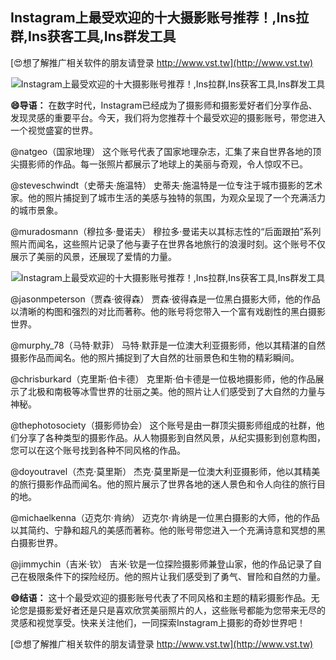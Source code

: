 ## **Instagram上最受欢迎的十大摄影账号推荐！,Ins拉群,Ins获客工具,Ins群发工具**

[😍想了解推广相关软件的朋友请登录 http://www.vst.tw](http://www.vst.tw)

 <center><img src="https://vst.tw/MP4/tuiguang/png/6.png" alt="Instagram上最受欢迎的十大摄影账号推荐！,Ins拉群,Ins获客工具,Ins群发工具"></center>

**😄导语：**
在数字时代，Instagram已经成为了摄影师和摄影爱好者们分享作品、发现灵感的重要平台。今天，我们将为您推荐十个最受欢迎的摄影账号，带您进入一个视觉盛宴的世界。

@natgeo（国家地理）
这个账号代表了国家地理杂志，汇集了来自世界各地的顶尖摄影师的作品。每一张照片都展示了地球上的美丽与奇观，令人惊叹不已。

@steveschwindt（史蒂夫·施温特）
史蒂夫·施温特是一位专注于城市摄影的艺术家。他的照片捕捉到了城市生活的美感与独特的氛围，为观众呈现了一个充满活力的城市景象。

@muradosmann（穆拉多·曼诺夫）
穆拉多·曼诺夫以其标志性的“后面跟拍”系列照片而闻名，这些照片记录了他与妻子在世界各地旅行的浪漫时刻。这个账号不仅展示了美丽的风景，还展现了爱情的力量。

 <center><img src="https://vst.tw/MP4/tuiguang/png/1.png" alt="Instagram上最受欢迎的十大摄影账号推荐！,Ins拉群,Ins获客工具,Ins群发工具"></center>

@jasonmpeterson（贾森·彼得森）
贾森·彼得森是一位黑白摄影大师，他的作品以清晰的构图和强烈的对比而著称。他的账号将您带入一个富有戏剧性的黑白摄影世界。

@murphy_78（马特·默菲）
马特·默菲是一位澳大利亚摄影师，他以其精湛的自然摄影作品而闻名。他的照片捕捉到了大自然的壮丽景色和生物的精彩瞬间。

@chrisburkard（克里斯·伯卡德）
克里斯·伯卡德是一位极地摄影师，他的作品展示了北极和南极等冰雪世界的壮丽之美。他的照片让人们感受到了大自然的力量与神秘。

@thephotosociety（摄影师协会）
这个账号是由一群顶尖摄影师组成的社群，他们分享了各种类型的摄影作品。从人物摄影到自然风景，从纪实摄影到创意构图，您可以在这个账号找到各种不同风格的作品。

@doyoutravel（杰克·莫里斯）
杰克·莫里斯是一位澳大利亚摄影师，他以其精美的旅行摄影作品而闻名。他的照片展示了世界各地的迷人景色和令人向往的旅行目的地。

@michaelkenna（迈克尔·肯纳）
迈克尔·肯纳是一位黑白摄影的大师，他的作品以其简约、宁静和超凡的美感而著称。他的账号带您进入一个充满诗意和冥想的黑白摄影世界。

@jimmychin（吉米·钦）
吉米·钦是一位探险摄影师兼登山家，他的作品记录了自己在极限条件下的探险经历。他的照片让我们感受到了勇气、冒险和自然的力量。

**😄结语：**
这十个最受欢迎的摄影账号代表了不同风格和主题的精彩摄影作品。无论您是摄影爱好者还是只是喜欢欣赏美丽照片的人，这些账号都能为您带来无尽的灵感和视觉享受。快来关注他们，一同探索Instagram上摄影的奇妙世界吧！

[😍想了解推广相关软件的朋友请登录 http://www.vst.tw](http://www.vst.tw)



